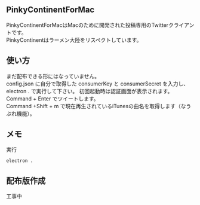 ## PinkyContinentForMac
PinkyContinentForMacはMacのために開発された投稿専用のTwitterクライアントです。  
PinkyContinentはラーメン大陸をリスペクトしています。

## 使い方
まだ配布できる形にはなっていません。  
config.json に自分で取得した consumerKey と consumerSecret を入力し、electron . で実行して下さい。
初回起動時は認証画面が表示されます。  
Command + Enter でツイートします。  
Command +Shift + m で現在再生されているiTunesの曲名を取得します（なうぷれ機能）。

## メモ
実行
```
electron .
```

## 配布版作成
工事中